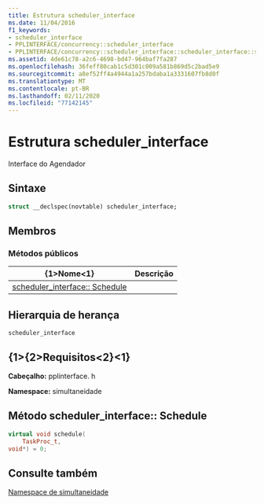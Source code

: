 ```yaml
---
title: Estrutura scheduler_interface
ms.date: 11/04/2016
f1_keywords:
- scheduler_interface
- PPLINTERFACE/concurrency::scheduler_interface
- PPLINTERFACE/concurrency::scheduler_interface::scheduler_interface::schedule
ms.assetid: 4de61c78-a2c6-4698-bd47-964baf7fa287
ms.openlocfilehash: 36feff80cab1c5d301c009a581b869d5c2bad5e9
ms.sourcegitcommit: a8ef52ff4a4944a1a257bdaba1a3331607fb8d0f
ms.translationtype: MT
ms.contentlocale: pt-BR
ms.lasthandoff: 02/11/2020
ms.locfileid: "77142145"
---
```

# <a name="scheduler_interface-structure"></a>Estrutura scheduler_interface

Interface do Agendador

## <a name="syntax"></a>Sintaxe

```cpp
struct __declspec(novtable) scheduler_interface;
```

## <a name="members"></a>Membros

### <a name="public-methods"></a>Métodos públicos

|{1&gt;Nome&lt;1}|Descrição|
|----------|-----------------|
|[scheduler_interface:: Schedule](#schedule)||

## <a name="inheritance-hierarchy"></a>Hierarquia de herança

`scheduler_interface`

## <a name="requirements"></a>{1&gt;{2&gt;Requisitos&lt;2}&lt;1}

**Cabeçalho:** pplinterface. h

**Namespace:** simultaneidade

## <a name="schedule"></a>Método scheduler_interface:: Schedule

```cpp
virtual void schedule(
    TaskProc_t,
void*) = 0;
```

## <a name="see-also"></a>Consulte também

[Namespace de simultaneidade](concurrency-namespace.md)
